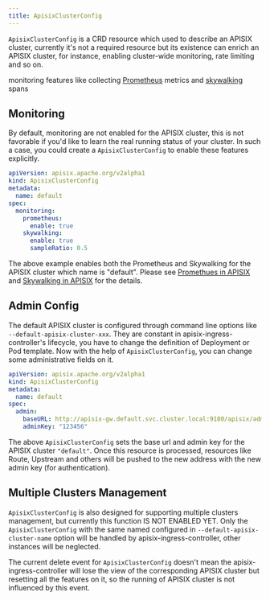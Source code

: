 ```yaml
---
title: ApisixClusterConfig
---
```


<!--
#
# Licensed to the Apache Software Foundation (ASF) under one or more
# contributor license agreements.  See the NOTICE file distributed with
# this work for additional information regarding copyright ownership.
# The ASF licenses this file to You under the Apache License, Version 2.0
# (the "License"); you may not use this file except in compliance with
# the License.  You may obtain a copy of the License at
#
#     http://www.apache.org/licenses/LICENSE-2.0
#
# Unless required by applicable law or agreed to in writing, software
# distributed under the License is distributed on an "AS IS" BASIS,
# WITHOUT WARRANTIES OR CONDITIONS OF ANY KIND, either express or implied.
# See the License for the specific language governing permissions and
# limitations under the License.
#
-->

`ApisixClusterConfig` is a CRD resource which used to describe an APISIX cluster, currently it's not a required
resource but its existence can enrich an APISIX cluster, for instance, enabling cluster-wide monitoring, rate limiting and so on.

monitoring features like collecting [Prometheus](https://prometheus.io/) metrics
and [skywalking](https://skywalking.apache.org/) spans

Monitoring
----------

By default, monitoring are not enabled for the APISIX cluster, this is not favorable
if you'd like to learn the real running status of your cluster. In such a case, you
could create a `ApisixClusterConfig` to enable these features explicitly.

```yaml
apiVersion: apisix.apache.org/v2alpha1
kind: ApisixClusterConfig
metadata:
  name: default
spec:
  monitoring:
    prometheus:
      enable: true
    skywalking:
      enable: true
      sampleRatio: 0.5
```

The above example enables both the Prometheus and Skywalking for the APISIX cluster which name is "default".
Please see [Promethues in APISIX](http://apisix.apache.org/docs/apisix/plugins/prometheus) and [Skywalking in APISIX](http://apisix.apache.org/docs/apisix/plugins/skywalking) for the details.

Admin Config
------------

The default APISIX cluster is configured through command line options like `--default-apisix-cluster-xxx`. They are constant in apisix-ingress-controller's lifecycle, you have to change the definition
of Deployment or Pod template. Now with the help of `ApisixClusterConfig`, you can change some administrative fields on it.

```yaml
apiVersion: apisix.apache.org/v2alpha1
kind: ApisixClusterConfig
metadata:
  name: default
spec:
  admin:
    baseURL: http://apisix-gw.default.svc.cluster.local:9180/apisix/admin
    adminKey: "123456"
```

The above `ApisixClusterConfig` sets the base url and admin key for the APISIX cluster `"default"`. Once this
resource is processed, resources like Route, Upstream and others will be pushed to the new address with the new admin key (for authentication).

Multiple Clusters Management
----------------------------

`ApisixClusterConfig` is also designed for supporting multiple clusters management, but currently this function IS NOT ENABLED YET.
Only the `ApisixClusterConfig` with the same named configured in `--default-apisix-cluster-name` option will be handled by apisix-ingress-controller, other instances will be neglected.

The current delete event for `ApisixClusterConfig` doesn't mean the apisix-ingress-controller will lose the view of the corresponding APISIX cluster but
resetting all the features on it, so the running of APISIX cluster is not influenced by this event.
